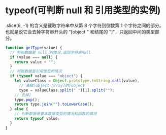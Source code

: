 # typeof(可判断 null 和 引用类型的实例)

.slice(8, -1) 的含义是截取字符串中从第 8 个字符到倒数第 1 个字符之间的部分。也就是说它会去掉字符串开头的 "[object " 和结尾的 "]"，只返回中间的类型部分。

```js
function getType(value) {
  // 判断数据是 null 的情况,返回字符串null
  if (value === null) {
    return value + "";
  }
  // 判断数据是引用类型的情况
  if (typeof value === "object") {
    let valueClass = Object.prototype.toString.call(value),
      // 去掉[object Array]的[object
      type = valueClass.split(" ")[1].split("");
    // 去掉]
    type.pop();
    return type.join("").toLowerCase();
  } else {
    // 判断数据是基本数据类型的情况和函数的情况
    return typeof value;
  }
}
```
